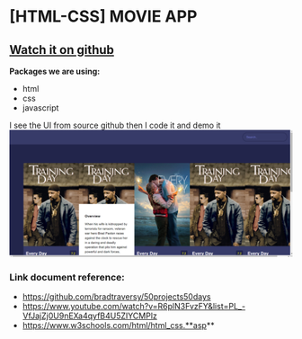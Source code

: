 # [HTML-CSS] MOVIE APP

## [Watch it on github](https://github.com/bradtraversy/50projects50days)

**Packages we are using:**

- html
- css
- javascript

I see the UI from source github then I code it and demo it
![App UI](movie.png)


### Link document reference: 
- https://github.com/bradtraversy/50projects50days
- https://www.youtube.com/watch?v=R6plN3FvzFY&list=PL_-VfJajZj0U9nEXa4qyfB4U5ZIYCMPlz
- https://www.w3schools.com/html/html_css.**asp**
